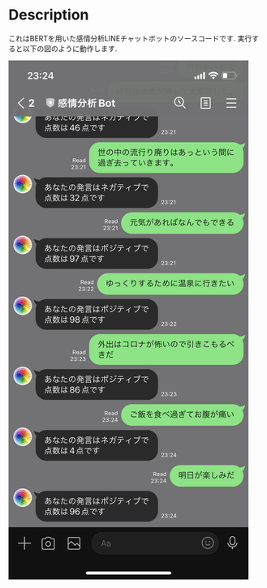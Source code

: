 # Description

これはBERTを用いた感情分析LINEチャットボットのソースコードです.
実行すると以下の図のように動作します.

![ChatBot](./images/ChatBot.PNG)
